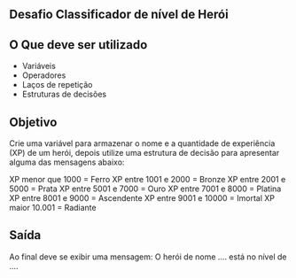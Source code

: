 ## Desafio Classificador de nível de Herói

## O Que deve ser utilizado

- Variáveis
- Operadores
- Laços de repetição
- Estruturas de decisões

## Objetivo

Crie uma variável para armazenar o nome e a quantidade de experiência (XP) de um herói, depois utilize uma estrutura de decisão para apresentar alguma das mensagens abaixo:

XP menor que 1000 = Ferro
XP entre 1001 e 2000 = Bronze
XP entre 2001 e 5000 = Prata 
XP entre 5001 e 7000 = Ouro
XP entre 7001 e 8000 = Platina
XP entre 8001 e 9000 = Ascendente
XP entre 9001 e 10000 = Imortal
XP maior 10.001 = Radiante

## Saída

Ao final deve se exibir uma mensagem:
O herói de nome .... está no nível de ....
